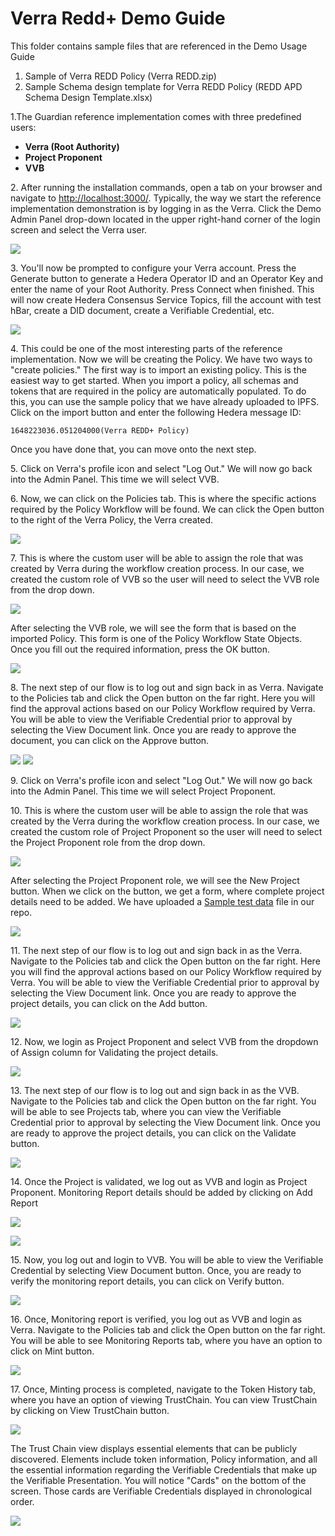 # Verra Redd+ Demo Guide

This folder contains sample files that are referenced in the Demo Usage Guide&#x20;

1. Sample of Verra REDD Policy (Verra REDD.zip)&#x20;
2. Sample Schema design template for Verra REDD Policy (REDD APD Schema Design Template.xlsx)&#x20;

1.The Guardian reference implementation comes with three predefined users:&#x20;

* **Verra (Root Authority)**
* **Project Proponent**
* **VVB**

2\. After running the installation commands, open a tab on your browser and navigate to [http://localhost:3000/](http://localhost:3000). Typically, the way we start the reference implementation demonstration is by logging in as the Verra. Click the Demo Admin Panel drop-down located in the upper right-hand corner of the login screen and select the Verra user.&#x20;

![](../.gitbook/assets/Verra\_1.png)

3\. You'll now be prompted to configure your Verra account. Press the Generate button to generate a Hedera Operator ID and an Operator Key and enter the name of your Root Authority. Press Connect when finished. This will now create Hedera Consensus Service Topics, fill the account with test hBar, create a DID document, create a Verifiable Credential, etc.

![](../.gitbook/assets/Verra\_2.png)

4\. This could be one of the most interesting parts of the reference implementation. Now we will be creating the Policy. We have two ways to "create policies." The first way is to import an existing policy. This is the easiest way to get started. When you import a policy, all schemas and tokens that are required in the policy are automatically populated. To do this, you can use the sample policy that we have already uploaded to IPFS. Click on the import button and enter the following Hedera message ID:&#x20;

```
1648223036.051204000(Verra REDD+ Policy)  
```

Once you have done that, you can move onto the next step.&#x20;

5\. Click on Verra's profile icon and select "Log Out." We will now go back into the Admin Panel. This time we will select VVB.&#x20;

6\. Now, we can click on the Policies tab. This is where the specific actions required by the Policy Workflow will be found. We can click the Open button to the right of the Verra Policy, the Verra created.&#x20;

![](../.gitbook/assets/Verra\_3.png)

7\. This is where the custom user will be able to assign the role that was created by Verra during the workflow creation process. In our case, we created the custom role of VVB so the user will need to select the VVB role from the drop down.

![](../.gitbook/assets/Verra\_4.png)

After selecting the VVB role, we will see the form that is based on the imported Policy. This form is one of the Policy Workflow State Objects. Once you fill out the required information, press the OK button.

![](../.gitbook/assets/Verra\_5.png)

8\. The next step of our flow is to log out and sign back in as Verra. Navigate to the Policies tab and click the Open button on the far right. Here you will find the approval actions based on our Policy Workflow required by Verra. You will be able to view the Verifiable Credential prior to approval by selecting the View Document link. Once you are ready to approve the document, you can click on the Approve button.

![](../.gitbook/assets/Verra\_6.png) ![](../.gitbook/assets/Verra\_7.png)

9\. Click on Verra's profile icon and select "Log Out." We will now go back into the Admin Panel. This time we will select Project Proponent.&#x20;

10\. This is where the custom user will be able to assign the role that was created by the Verra during the workflow creation process. In our case, we created the custom role of Project Proponent so the user will need to select the Project Proponent role from the drop down.&#x20;

![](../.gitbook/assets/Verra\_8.png)

After selecting the Project Proponent role, we will see the New Project button. When we click on the button, we get a form, where complete project details need to be added. We have uploaded a [Sample test data](https://github.com/hashgraph/guardian/blob/main/Demo%20Artifacts/REDD%20APD%20Schema%20Design%20Template.xlsx) file in our repo.

![](../.gitbook/assets/Verra\_9.png)

11\. The next step of our flow is to log out and sign back in as the Verra. Navigate to the Policies tab and click the Open button on the far right. Here you will find the approval actions based on our Policy Workflow required by Verra. You will be able to view the Verifiable Credential prior to approval by selecting the View Document link. Once you are ready to approve the project details, you can click on the Add button.

![](../.gitbook/assets/Verra\_10.png)

12\. Now, we login as Project Proponent and select VVB from the dropdown of Assign column for Validating the project details.

![](../.gitbook/assets/Verra\_11.png)

13\. The next step of our flow is to log out and sign back in as the VVB. Navigate to the Policies tab and click the Open button on the far right. You will be able to see Projects tab, where you can view the Verifiable Credential prior to approval by selecting the View Document link. Once you are ready to approve the project details, you can click on the Validate button.

![](../.gitbook/assets/Verra\_12.png)

14\. Once the Project is validated, we log out as VVB and login as Project Proponent. Monitoring Report details should be added by clicking on Add Report

![](../.gitbook/assets/Verra\_13.png)

![](../.gitbook/assets/Verra\_14.png)

15\. Now, you log out and login to VVB. You will be able to view the Verifiable Credential by selecting View Document button. Once, you are ready to verify the monitoring report details, you can click on Verify button.

![](../.gitbook/assets/Verra\_15.png)

16\. Once, Monitoring report is verified, you log out as VVB and login as Verra. Navigate to the Policies tab and click the Open button on the far right. You will be able to see Monitoring Reports tab, where you have an option to click on Mint button.

![](../.gitbook/assets/Verra\_16.png)

17\. Once, Minting process is completed, navigate to the Token History tab, where you have an option of viewing TrustChain. You can view TrustChain by clicking on View TrustChain button.

![](../.gitbook/assets/Verra\_17.png)

The Trust Chain view displays essential elements that can be publicly discovered. Elements include token information, Policy information, and all the essential information regarding the Verifiable Credentials that make up the Verifiable Presentation. You will notice "Cards" on the bottom of the screen. Those cards are Verifiable Credentials displayed in chronological order. &#x20;

![](../.gitbook/assets/Verra\_18.png)

